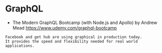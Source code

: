 # GraphQL
- The Modern GraphQL Bootcamp (with Node.js and Apollo) by Andrew Mead
https://www.udemy.com/graphql-bootcamp
```
Facebook and get hub are using graphical in production today.
It provides the speed and flexibility needed for real world applications.
```
